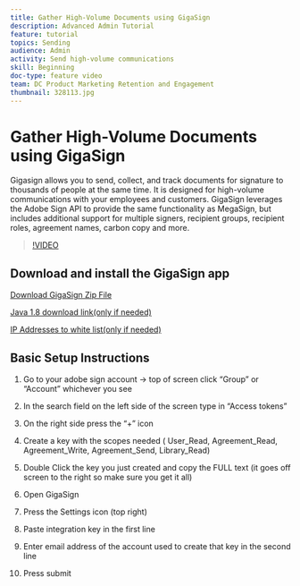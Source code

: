 ```yaml
---
title: Gather High-Volume Documents using GigaSign
description: Advanced Admin Tutorial
feature: tutorial
topics: Sending
audience: Admin
activity: Send high-volume communications
skill: Beginning
doc-type: feature video
team: DC Product Marketing Retention and Engagement
thumbnail: 328113.jpg
---
```


# Gather High-Volume Documents using GigaSign

Gigasign allows you to send, collect, and track documents for signature to thousands of people at the same time. It is designed for high-volume communications with your employees and customers. GigaSign leverages the Adobe Sign API to provide the same functionality as MegaSign, but includes additional support for multiple signers, recipient groups, recipient roles, agreement names, carbon copy and more.

>[!VIDEO](https://video.tv.adobe.com/v/328113?hidetitle=true)

## Download and install the GigaSign app

[Download GigaSign Zip File](https://documentcloud.adobe.com/link/track?uri=urn:aaid:scds:US:8975dbca-98d5-4e66-9164-d21163c91c7f)

[Java 1.8 download link(only if needed)](https://www.oracle.com/java/technologies/javase/javase8-archive-downloads.html)

[IP Addresses to white list(only if needed)](https://helpx.adobe.com/sign/system-requirements.html#IPs)

## Basic Setup Instructions

1. Go to your adobe sign account -> top of screen click “Group” or “Account” whichever you see

2. In the search field on the left side of the screen type in “Access tokens”

3. On the right side press the “+” icon

4. Create a key with the scopes needed ( User_Read, Agreement_Read, Agreement_Write, Agreement_Send, Library_Read)

5. Double Click the key you just created and copy the FULL text (it goes off screen to the right so make sure you get it all)

6. Open GigaSign

7. Press the Settings icon (top right)

8. Paste integration key in the first line

9. Enter email address of the account used to create that key in the second line

10. Press submit